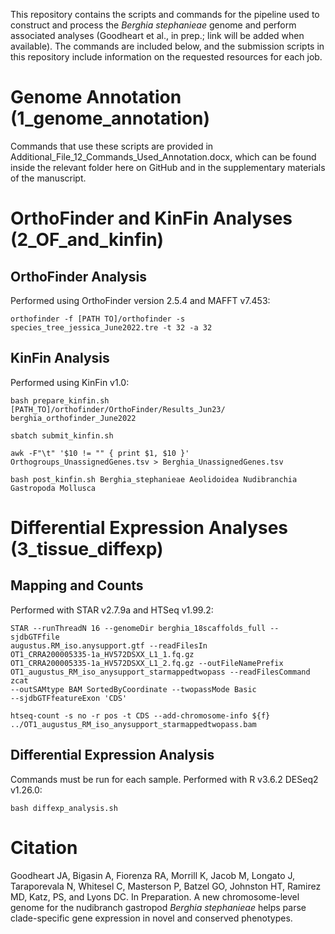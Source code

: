 This repository contains the scripts and commands for the pipeline used to construct and process the *Berghia stephanieae* genome and perform associated analyses (Goodheart et al., in prep.; link will be added when available). The commands are  included below, and the submission scripts in this repository include  information on the requested resources for each job.

# Genome Annotation (1_genome_annotation)

Commands that use these scripts are provided in Additional_File_12_Commands_Used_Annotation.docx, which can be found inside the relevant folder here on GitHub and in the supplementary materials of the manuscript.

# OrthoFinder and KinFin Analyses (2_OF_and_kinfin)

## OrthoFinder Analysis
Performed using OrthoFinder version 2.5.4 and MAFFT v7.453:
```
orthofinder -f [PATH TO]/orthofinder -s species_tree_jessica_June2022.tre -t 32 -a 32
```

## KinFin Analysis
Performed using KinFin v1.0:
```
bash prepare_kinfin.sh [PATH_TO]/orthofinder/OrthoFinder/Results_Jun23/ berghia_orthofinder_June2022 

sbatch submit_kinfin.sh

awk -F"\t" '$10 != "" { print $1, $10 }' Orthogroups_UnassignedGenes.tsv > Berghia_UnassignedGenes.tsv

bash post_kinfin.sh Berghia_stephanieae Aeolidoidea Nudibranchia Gastropoda Mollusca
```

# Differential Expression Analyses (3_tissue_diffexp)

## Mapping and Counts
Performed with STAR v2.7.9a and 
HTSeq v1.99.2:
```
STAR --runThreadN 16 --genomeDir berghia_18scaffolds_full --sjdbGTFfile 
augustus.RM_iso.anysupport.gtf --readFilesIn 
OT1_CRRA200005335-1a_HV572DSXX_L1_1.fq.gz 
OT1_CRRA200005335-1a_HV572DSXX_L1_2.fq.gz --outFileNamePrefix 
OT1_augustus_RM_iso_anysupport_starmappedtwopass --readFilesCommand zcat 
--outSAMtype BAM SortedByCoordinate --twopassMode Basic 
--sjdbGTFfeatureExon 'CDS'

htseq-count -s no -r pos -t CDS --add-chromosome-info ${f} 
../OT1_augustus_RM_iso_anysupport_starmappedtwopass.bam
```

## Differential Expression Analysis
Commands must be run for each sample. Performed with R v3.6.2 DESeq2 v1.26.0:
```
bash diffexp_analysis.sh
```

# Citation

Goodheart JA, Bigasin A, Fiorenza RA, Morrill K, Jacob M, Longato J, 
Taraporevala N, Whitesel C, Masterson P, Batzel GO, Johnston HT, Ramirez 
MD, Katz, PS, and Lyons DC. In Preparation. A new chromosome-level genome 
for the nudibranch gastropod *Berghia stephanieae* helps parse clade-specific gene expression in novel and conserved phenotypes.


